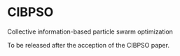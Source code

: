 # CIBPSO
Collective information-based particle swarm optimization


To be released after the acception of the CIBPSO paper.
